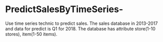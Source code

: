 # PredictSalesByTimeSeries-
Use time series technic to predict sales. The sales database in 2013-2017 and data for predict is Q1 for 2018. The database has attribute store(1-10 stores), item(1-50 items).
